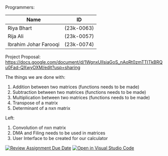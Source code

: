 Programmers:

|Name|ID|
|-|----------|
|Riya Bhart|(23k-0063)|
|Rija Ali|(23k-0057)|
|Ibrahim Johar Farooqi|(23k-0074)|

Project Proposal:
https://docs.google.com/document/d/1WgnxUlIsiaGoS_nAoRt0zmTTITkBRQu0Fad-QXwyOXM/edit?usp=sharing

The things we are done with:
1. Addition between two matrices (functions needs to be made)
2. Subtraction between two matrices (functions needs to be made)
3. Multiplication between two matrices (functions needs to be made)
4. Transpose of a matrix
5. Determinant of a nxn matrix

Left:
1. Convolution of nxn matrix
2. DMA and Filing needs to be used in matrices  
3. User Interface to be created for our calculator 



[![Review Assignment Due Date](https://classroom.github.com/assets/deadline-readme-button-24ddc0f5d75046c5622901739e7c5dd533143b0c8e959d652212380cedb1ea36.svg)](https://classroom.github.com/a/j0WbCUcA)
[![Open in Visual Studio Code](https://classroom.github.com/assets/open-in-vscode-718a45dd9cf7e7f842a935f5ebbe5719a5e09af4491e668f4dbf3b35d5cca122.svg)](https://classroom.github.com/online_ide?assignment_repo_id=13059286&assignment_repo_type=AssignmentRepo)
